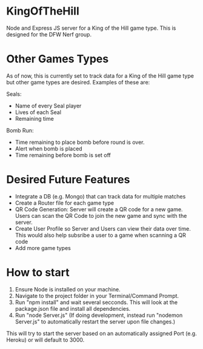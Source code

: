 # KingOfTheHill
Node and Express JS server for a King of the Hill game type.  This is designed for the DFW Nerf group.

# Other Games Types
As of now, this is currently set to track data for a King of the Hill game type but other game types are desired.  Examples of these are:

Seals: 
- Name of every Seal player
- Lives of each Seal
- Remaining time

Bomb Run:
- Time remaining to place bomb before round is over.
- Alert when bomb is placed
- Time remaining before bomb is set off

# Desired Future Features
- Integrate a DB (e.g. Mongo) that can track data for multiple matches
- Create a Router file for each game type
- QR Code Generation: Server will create a QR code for a new game.  Users can scan the QR Code to join the new game and sync with the server.
- Create User Profile so Server and Users can view their data over time. This would also help subsribe a user to a game when scanning a QR code
- Add more game types

# How to start
1. Ensure Node is installed on your machine.
2. Navigate to the project folder in your Terminal/Command Prompt.
3. Run "npm install" and wait several secconds.  This will look at the package.json file and install all dependencies.
4. Run "node Server.js" (If doing development, instead run "nodemon Server.js" to automatically restart the server upon file changes.)

This will try to start the server based on an automatically assigned Port (e.g. Heroku) or will default to 3000.
